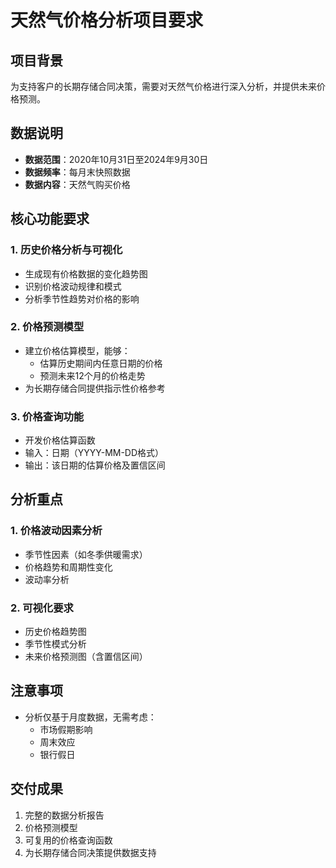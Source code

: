 # 天然气价格分析项目要求

## 项目背景
为支持客户的长期存储合同决策，需要对天然气价格进行深入分析，并提供未来价格预测。

## 数据说明
- **数据范围**：2020年10月31日至2024年9月30日
- **数据频率**：每月末快照数据
- **数据内容**：天然气购买价格

## 核心功能要求

### 1. 历史价格分析与可视化
- 生成现有价格数据的变化趋势图
- 识别价格波动规律和模式
- 分析季节性趋势对价格的影响

### 2. 价格预测模型
- 建立价格估算模型，能够：
  - 估算历史期间内任意日期的价格
  - 预测未来12个月的价格走势
- 为长期存储合同提供指示性价格参考

### 3. 价格查询功能
- 开发价格估算函数
- 输入：日期（YYYY-MM-DD格式）
- 输出：该日期的估算价格及置信区间

## 分析重点

### 1. 价格波动因素分析
- 季节性因素（如冬季供暖需求）
- 价格趋势和周期性变化
- 波动率分析

### 2. 可视化要求
- 历史价格趋势图
- 季节性模式分析
- 未来价格预测图（含置信区间）

## 注意事项
- 分析仅基于月度数据，无需考虑：
  - 市场假期影响
  - 周末效应
  - 银行假日

## 交付成果
1. 完整的数据分析报告
2. 价格预测模型
3. 可复用的价格查询函数
4. 为长期存储合同决策提供数据支持